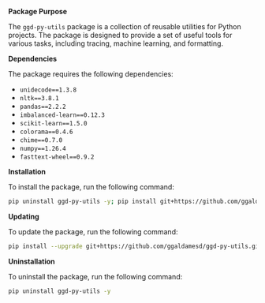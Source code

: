 **Package Purpose**

The `ggd-py-utils` package is a collection of reusable utilities for Python projects. The package is designed to provide a set of useful tools for various tasks, including tracing, machine learning, and formatting.

**Dependencies**

The package requires the following dependencies:

* `unidecode==1.3.8`
* `nltk==3.8.1`
* `pandas==2.2.2`
* `imbalanced-learn==0.12.3`
* `scikit-learn==1.5.0`
* `colorama==0.4.6`
* `chime==0.7.0`
* `numpy==1.26.4`
* `fasttext-wheel==0.9.2`

**Installation**

To install the package, run the following command:
```bash
pip uninstall ggd-py-utils -y; pip install git+https://github.com/ggaldamesd/ggd-py-utils.git
```
**Updating**

To update the package, run the following command:
```bash
pip install --upgrade git+https://github.com/ggaldamesd/ggd-py-utils.git
```
**Uninstallation**

To uninstall the package, run the following command:
```bash
pip uninstall ggd-py-utils -y
```